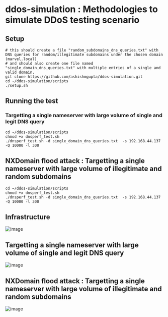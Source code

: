 # ddos-simulation : Methodologies to simulate DDoS testing scenario

## Setup 
```
# this should create a file "random_subdomains_dns_queries.txt" with DNS queries for random/illegitimate subdomains under the chosen domain (marvel.local)
# and should also create one file named "single_domain_dns_queries.txt" with multiple entries of a single and valid domain.
git clone https://github.com/ashishmgupta/ddos-simulation.git
cd ~/ddos-simulation/scripts
./setup.sh  
```
## Running the test
### Targetting a single nameserver with large volume of single and legit DNS query
```
cd ~/ddos-simulation/scripts
chmod +x dnsperf_test.sh 
./dnsperf_test.sh -d single_domain_dns_queries.txt  -s 192.168.44.137 -Q 10000 -l 300
```
## NXDomain flood attack : Targetting a single nameserver with large volume of illegitimate and random subdomains
```
cd ~/ddos-simulation/scripts
chmod +x dnsperf_test.sh 
./dnsperf_test.sh -d single_domain_dns_queries.txt  -s 192.168.44.137 -Q 10000 -l 300
```

## Infrastructure
![image](https://github.com/ashishmgupta/ddos-simulation/assets/1037523/09d9d21e-1106-471b-b54c-7ef78429199c)

## Targetting a single nameserver with large volume of single and legit DNS query
![image](https://github.com/ashishmgupta/ddos-simulation/assets/1037523/67f3698e-cdab-4f0a-b8c1-11986b928912)

## NXDomain flood attack : Targetting a single nameserver with large volume of illegitimate and random subdomains
![image](https://github.com/ashishmgupta/ddos-simulation/assets/1037523/ee1a8022-00cc-4655-b83e-b2b2d1a87656)
